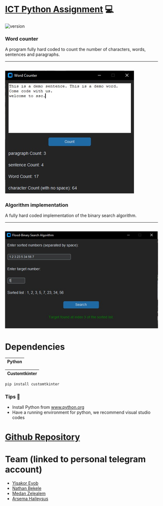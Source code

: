 <!-- For a better view of this file please visit https://github.com/issachar-j/ict-assignment.git -->

# [ICT Python Assignment](https://github.com/issachar-j/ict-assignment.git) 💻

![version](https://img.shields.io/badge/version-1.1.0-blue.svg)

### Word counter

A program fully hard coded to count the number of characters, words, sentences and paragraphs.

 -----------------
![screenshot](images/word_counter_img.jpg)
 -----------------

### Algorithm implementation

A fully hard coded implementation of the binary search algorithm.

 -----------------
![screenshot](images/binary_search_img.jpg)
 -----------------


# Dependencies

| Python | 
| ------ | 

| Customtkinter |
| ------------- |

```bash
pip install customtkinter
```
### Tips 📝
- Install Python from www.python.org
- Have a running environment for python, we recommend visual studio codes 

# [Github Repository](https://github.com/issachar-j/ict-assignment.git)

# Team (linked to personal telegram account)
- [Yisakor Eyob](https://t.me/Issachar_0)
- [Nathan Bekele](https://t.me/Nate_bt)
- [Medan Zelealem](https://t.me/LoveisJesus7)
- [Arsema Haileysus](https://t.me/T2e7mT1e9k)